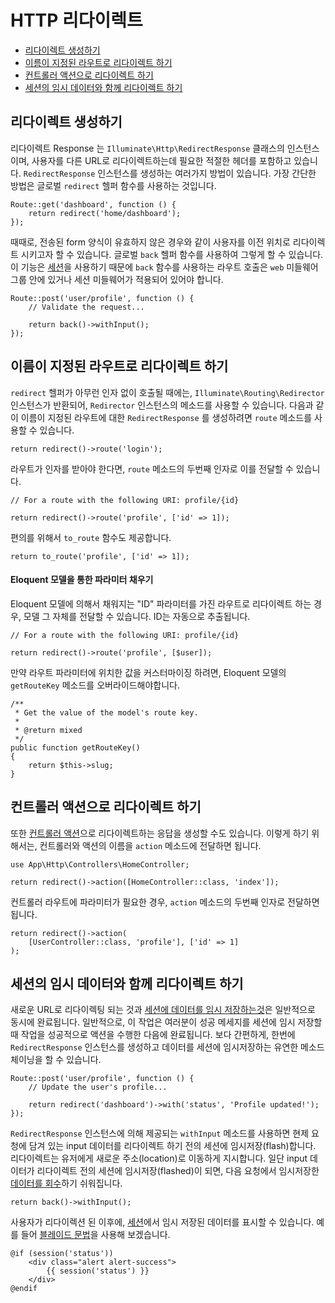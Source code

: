 # HTTP 리다이렉트

- [리다이렉트 생성하기](#creating-redirects)
- [이름이 지정된 라우트로 리다이렉트 하기](#redirecting-named-routes)
- [컨트롤러 액션으로 리다이렉트 하기](#redirecting-controller-actions)
- [세션의 임시 데이터와 함께 리다이렉트 하기](#redirecting-with-flashed-session-data)

<a name="creating-redirects"></a>
## 리다이렉트 생성하기

리다이렉트 Response 는 `Illuminate\Http\RedirectResponse` 클래스의 인스턴스이며, 사용자를 다른 URL로 리다이렉트하는데 필요한 적절한 헤더를 포함하고 있습니다. `RedirectResponse` 인스턴스를 생성하는 여러가지 방법이 있습니다. 가장 간단한 방법은 글로벌 `redirect` 헬퍼 함수를 사용하는 것입니다.

    Route::get('dashboard', function () {
        return redirect('home/dashboard');
    });

때때로, 전송된 form 양식이 유효하지 않은 경우와 같이 사용자를 이전 위치로 리다이렉트 시키고자 할 수 있습니다. 글로벌 `back` 헬퍼 함수를 사용하여 그렇게 할 수 있습니다. 이 기능은 [세션](/docs/{{version}}/session)을 사용하기 때문에 `back` 함수를 사용하는 라우트 호출은 `web` 미들웨어 그룹 안에 있거나 세션 미들웨어가 적용되어 있어야 합니다.

    Route::post('user/profile', function () {
        // Validate the request...

        return back()->withInput();
    });

<a name="redirecting-named-routes"></a>
## 이름이 지정된 라우트로 리다이렉트 하기

`redirect` 헬퍼가 아무런 인자 없이 호출될 때에는, `Illuminate\Routing\Redirector` 인스턴스가 반환되어, `Redirector` 인스턴스의 메소드를 사용할 수 있습니다. 다음과 같이 이름이 지정된 라우트에 대한 `RedirectResponse` 를 생성하려면 `route` 메소드를 사용할 수 있습니다.

    return redirect()->route('login');

라우트가 인자를 받아야 한다면, `route` 메소드의 두번째 인자로 이를 전달할 수 있습니다.

    // For a route with the following URI: profile/{id}

    return redirect()->route('profile', ['id' => 1]);

편의를 위해서 `to_route` 함수도 제공합니다.

    return to_route('profile', ['id' => 1]);

<a name="populating-parameters-via-eloquent-models"></a>
#### Eloquent 모델을 통한 파라미터 채우기

Eloquent 모델에 의해서 채워지는 "ID" 파라미터를 가진 라우트로 리다이렉트 하는 경우, 모델 그 자체를 전달할 수 있습니다. ID는 자동으로 추출됩니다.

    // For a route with the following URI: profile/{id}

    return redirect()->route('profile', [$user]);

만약 라우트 파라미터에 위치한 값을 커스터마이징 하려면, Eloquent 모델의 `getRouteKey` 메소드를 오버라이드해야합니다.

    /**
     * Get the value of the model's route key.
     *
     * @return mixed
     */
    public function getRouteKey()
    {
        return $this->slug;
    }

<a name="redirecting-controller-actions"></a>
## 컨트롤러 액션으로 리다이렉트 하기

또한 [컨트롤러 액션](/docs/{{version}}/controllers)으로 리다이렉트하는 응답을 생성할 수도 있습니다. 이렇게 하기 위해서는, 컨트롤러와 액션의 이름을 `action` 메소드에 전달하면 됩니다. 

    use App\Http\Controllers\HomeController;

    return redirect()->action([HomeController::class, 'index']);

컨트롤러 라우트에 파라미터가 필요한 경우, `action` 메소드의 두번째 인자로 전달하면 됩니다.

    return redirect()->action(
        [UserController::class, 'profile'], ['id' => 1]
    );

<a name="redirecting-with-flashed-session-data"></a>
## 세션의 임시 데이터와 함께 리다이렉트 하기

새로운 URL로 리다이렉팅 되는 것과 [세션에 데이터를 임시 저장하는것](/docs/{{version}}/session#flash-data)은 일반적으로 동시에 완료됩니다. 일반적으로, 이 작업은 여러분이 성공 메세지를 세션에 임시 저장할 때 작업을 성공적으로 액션을 수행한 다음에 완료됩니다. 보다 간편하게, 한번에 `RedirectResponse` 인스턴스를 생성하고 데이터를 세션에 임시저장하는 유연한 메소드 체이닝을 할 수 있습니다.

    Route::post('user/profile', function () {
        // Update the user's profile...

        return redirect('dashboard')->with('status', 'Profile updated!');
    });

`RedirectResponse` 인스턴스에 의해 제공되는 `withInput` 메소드를 사용하면 현제 요청에 담겨 있는 input 데이터를 리다이렉트 하기 전의 세션에 임시저장(flash)합니다. 리다이렉트는 유저에게 새로운 주소(location)로 이동하게 지시합니다. 일단 input 데이터가 리다이렉트 전의 세션에 임시저장(flashed)이 되면, 다음 요청에서 임시저장한 [데이터를 회수](/docs/{{version}}/requests#retrieving-old-input)하기 쉬워집니다.

    return back()->withInput();

사용자가 리다이렉션 된 이후에, [세션](/docs/{{version}}/session)에서 임시 저장된 데이터를 표시할 수 있습니다. 예를 들어 [블레이드 문법](/docs/{{version}}/blade)을 사용해 보겠습니다.

    @if (session('status'))
        <div class="alert alert-success">
            {{ session('status') }}
        </div>
    @endif
